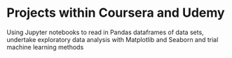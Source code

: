# Projects within Coursera and Udemy

Using Jupyter notebooks to read in Pandas dataframes of data sets, undertake exploratory data analysis with Matplotlib and Seaborn and trial machine learning methods